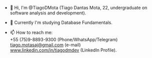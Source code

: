 - 👋 Hi, I'm @TiagoDMota (Tiago Dantas Mota, 22, undergraduate on software analysis and development).

- 🌱 Currently I'm studying Database Fundamentals.

- 📫 How to reach me:\
+55 (75)9-8893-9300 (Phone/WhatsApp/Telegram)\
tiago.motasaj@gmail.com (e-mail)\
www.linkedin.com/in/tiagodmdev (LinkedIn Profile).
